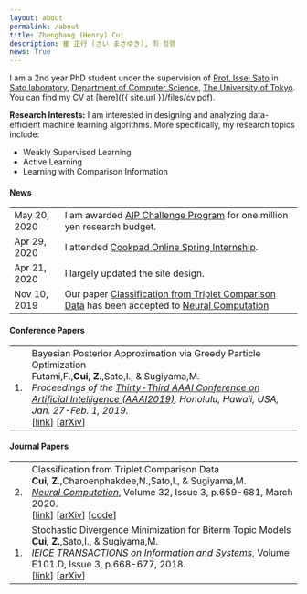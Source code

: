 ```yaml
---
layout: about
permalink: /about
title: Zhenghang (Henry) Cui
description: 崔 正行 (さい まさゆき), 최 정행
news: True
---
```


I am a 2nd year PhD student under the supervision of
[Prof. Issei Sato](http://www.ms.k.u-tokyo.ac.jp/sato) in
[Sato laboratory](https://www.ml.is.s.u-tokyo.ac.jp),
[Department of Computer Science](https://www.is.s.u-tokyo.ac.jp/english),
[The University of Tokyo](https://www.u-tokyo.ac.jp/en/index.html).
You can find my CV at [here]({{ site.url }}/files/cv.pdf).

**Research Interests:**
I am interested in designing and analyzing data-efficient machine learning algorithms.
More specifically, my research topics include:
- Weakly Supervised Learning
- Active Learning
- Learning with Comparison Information

<div class='news'>
  <h4>News</h4>
  <table>
    <tr>
      <td class='date'>May 20, 2020</td>
      <td class='announcement'>
	    I am awarded <a href='https://www.jst.go.jp/kisoken/aip/program/wakate/challenge/index.html'>AIP Challenge Program</a> for one million yen research budget.
      </td>
    </tr>
    <tr>
      <td class='date'>Apr 29, 2020</td>
      <td class='announcement'>
        I attended <a href='https://internship.cookpad.com'>Cookpad Online Spring Internship</a>.
      </td>
    </tr>
    <tr>
      <td class='date'>Apr 21, 2020</td>
      <td class='announcement'>I largely updated the site design.</td>
    </tr>
    <tr>
      <td class='date'>Nov 10, 2019</td>
      <td class='announcement'>
        Our paper <a href='https://arxiv.org/abs/1907.10225'>Classification from Triplet Comparison Data</a>
	has been accepted to
	<a href='https://www.mitpressjournals.org/loi/neco'>Neural Computation</a>.
      </td>
    </tr>
  </table>
</div>

<div class='news'>
  <h4>Conference Papers</h4>
  <table class='publications'>
    <tr>
      <td>1.</td>
      <td>Bayesian Posterior Approximation via Greedy Particle Optimization<br>
      Futami,F.,<strong>Cui, Z.</strong>,Sato,I., & Sugiyama,M.<br>
      <em>Proceedings of the <a href='https://aaai.org/Conferences/AAAI-19'>Thirty-Third AAAI Conference on Artificial Intelligence (AAAI2019)</a>, Honolulu, Hawaii, USA, Jan. 27-Feb. 1, 2019.</em><br>
      [<a href='https://www.aaai.org/ojs/index.php/AAAI/article/view/4241'>link</a>]
      [<a href='https://arxiv.org/abs/1805.07912'>arXiv</a>]</td>
    </tr>
  </table>

  <h4>Journal Papers</h4>
  <table>
    <tr>
      <td>2.</td>
      <td>Classification from Triplet Comparison Data<br>
      <strong>Cui, Z.</strong>,Charoenphakdee,N.,Sato,I., & Sugiyama,M.<br>
      <em><a href='https://www.mitpressjournals.org/loi/neco'>Neural Computation</a></em>,
      Volume 32, Issue 3, p.659-681, March 2020.<br>
      [<a href='https://www.mitpressjournals.org/doi/full/10.1162/neco_a_01262'>link</a>]
      [<a href='https://arxiv.org/abs/1907.10225'>arXiv</a>]
      [<a href='https://github.com/zchenry/triplet_classification'>code</a>]</td>
    </tr>
    <tr>
      <td>1.</td>
      <td>Stochastic Divergence Minimization for Biterm Topic Models<br>
      <strong>Cui, Z.</strong>,Sato,I., & Sugiyama,M.<br>
      <em><a href='https://www.jstage.jst.go.jp/browse/transinf'>IEICE TRANSACTIONS on Information and Systems</a></em>, Volume E101.D, Issue 3, p.668-677, 2018.<br>
      [<a href='https://www.jstage.jst.go.jp/article/transinf/E101.D/3/E101.D_2017EDP7310/_article/-char/en'>link</a>]
      [<a href='https://arxiv.org/abs/1705.00394'>arXiv</a>]</td>
    </tr>
  </table>
</div>
